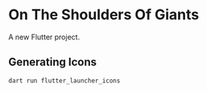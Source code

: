 # On The Shoulders Of Giants

A new Flutter project.

## Generating Icons

```bash
dart run flutter_launcher_icons
```
